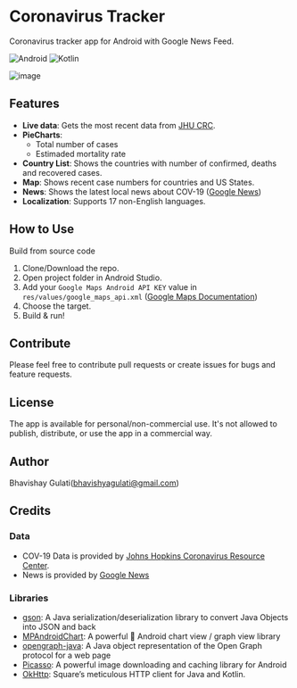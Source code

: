 # Coronavirus Tracker
Coronavirus tracker app for Android with Google News Feed.

![Android](https://img.shields.io/badge/Android%20-green)
![Kotlin](https://img.shields.io/badge/Kotlin%20v1.3.61-orange?logo=Kotlin&logoColor=white)

![image](https://user-images.githubusercontent.com/16730661/77967675-3ed2b280-72ee-11ea-8802-7b4538f59bba.png)

## Features
* __Live data__: Gets the most recent data from [JHU CRC](https://coronavirus.jhu.edu/map.html).
* __PieCharts__:
   * Total number of cases
   * Estimaded mortality rate
* __Country List__: Shows the countries with number of confirmed, deaths and recovered cases.
* __Map__: Shows recent case numbers for countries and US States.
* __News__: Shows the latest local news about COV-19 ([Google News](https://news.google.com/))
* __Localization__: Supports 17 non-English languages.

## How to Use
Build from source code
1. Clone/Download the repo.
2. Open project folder in Android Studio.
3. Add your `Google Maps Android API KEY` value in `res/values/google_maps_api.xml` ([Google Maps Documentation](https://developers.google.com/maps/documentation/android-sdk/start))
4. Choose the target.
4. Build & run!

## Contribute
Please feel free to contribute pull requests or create issues for bugs and feature requests.

## License
The app is available for personal/non-commercial use. It's not allowed to publish, distribute, or use the app in a commercial way.

## Author
Bhavishay Gulati(bhavishyagulati@gmail.com)

## Credits
### Data
 * COV-19 Data is provided by [Johns Hopkins Coronavirus Resource Center](https://coronavirus.jhu.edu).
 * News is provided by [Google News](https://news.google.com/)

### Libraries
* [gson](https://github.com/google/gson): A Java serialization/deserialization library to convert Java Objects into JSON and back
* [MPAndroidChart](https://github.com/PhilJay/MPAndroidChart): A powerful 🚀 Android chart view / graph view library
* [opengraph-java](https://github.com/johndeverall/opengraph-java): A Java object representation of the Open Graph protocol for a web page
* [Picasso](https://square.github.io/picasso/): A powerful image downloading and caching library for Android
* [OkHttp](https://square.github.io/okhttp/): Square’s meticulous HTTP client for Java and Kotlin. 
